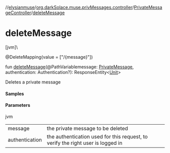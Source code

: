 //[elysianmuse](../../../index.md)/[org.darkSolace.muse.privMessages.controller](../index.md)/[PrivateMessageController](index.md)/[deleteMessage](delete-message.md)

# deleteMessage

[jvm]\

@DeleteMapping(value = [&quot;/{message}&quot;])

fun [deleteMessage](delete-message.md)(@PathVariablemessage: [PrivateMessage](../../org.darkSolace.muse.privMessages.model/-private-message/index.md), authentication: Authentication?): ResponseEntity&lt;[Unit](https://kotlinlang.org/api/latest/jvm/stdlib/kotlin/-unit/index.html)&gt;

Deletes a private message

#### Samples

#### Parameters

jvm

| | |
|---|---|
| message | the private message to be deleted |
| authentication | the authentication used for this request, to verify the right user is logged in |
